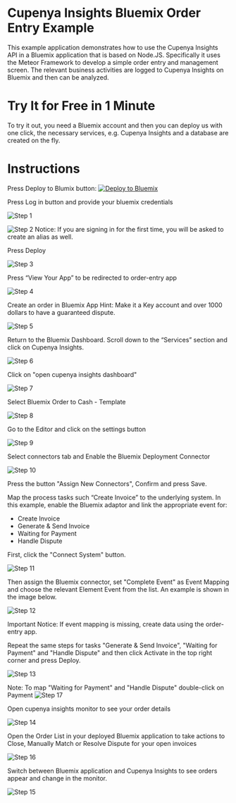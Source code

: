 # Cupenya Insights Bluemix Order Entry Example

This example application demonstrates how to use the Cupenya Insights API in a Bluemix application that is based on Node.JS. Specifically it uses the Meteor Framework to develop a simple order entry and management screen. The relevant business activities are logged to Cupenya Insights on Bluemix and then can be analyzed.

# Try It for Free in 1 Minute

To try it out, you need a Bluemix account and then you can deploy us with one click, the necessary services, e.g. Cupenya Insights and a database are created on the fly.



# Instructions

Press Deploy to Blumix button: [![Deploy to Bluemix](https://bluemix.net/deploy/button.png)](https://bluemix.net/deploy?repository=https://github.com/cupenya/bluemix-order-entry.git)

Press Log in button and provide your bluemix credentials

![Step 1](http://www.cupenya.com/blog/wp-content/uploads/2015/03/step1.png)

![Step 2](http://www.cupenya.com/blog/wp-content/uploads/2015/03/step2.png)
Notice: If you are signing in for the first time, you will be asked to create an alias as well.

Press Deploy

![Step 3](http://www.cupenya.com/blog/wp-content/uploads/2015/03/step3.png)

Press “View Your App” to be redirected to order-entry app

![Step 4](http://www.cupenya.com/blog/wp-content/uploads/2015/03/step4.png)

Create an order in Bluemix App
Hint: Make it a Key account and over 1000 dollars to have a guaranteed dispute.

![Step 5](http://www.cupenya.com/blog/wp-content/uploads/2015/03/step5.png)

Return to the Bluemix Dashboard. Scroll down to the “Services” section and click on Cupenya Insights.

![Step 6](http://www.cupenya.com/blog/wp-content/uploads/2015/03/step6.png)

Click on "open cupenya insights dashboard"

![Step 7](http://www.cupenya.com/blog/wp-content/uploads/2015/03/step7.png)

Select Bluemix Order to Cash - Template

![Step 8](http://www.cupenya.com/blog/wp-content/uploads/2015/03/step8.png)

Go to the Editor and click on the settings button

![Step 9](http://www.cupenya.com/blog/wp-content/uploads/2015/03/step9.png)

Select connectors tab and Enable the Bluemix Deployment Connector

![Step 10](http://www.cupenya.com/blog/wp-content/uploads/2015/03/step10.png)

Press the button "Assign New Connectors", Confirm and press Save.

Map the process tasks such “Create Invoice” to the underlying system. In this example, enable the Bluemix adaptor and link the appropriate event for:
- Create Invoice
- Generate & Send Invoice
- Waiting for Payment
- Handle Dispute

First, click the "Connect System" button.

![Step 11](http://www.cupenya.com/blog/wp-content/uploads/2015/03/step11.png)

Then assign the Bluemix connector, set "Complete Event" as Event Mapping and choose the relevant Element Event from the list. An example is shown in the image below.

![Step 12](http://www.cupenya.com/blog/wp-content/uploads/2015/03/step12.png)

Important Notice: If event mapping is missing, create data using the order-entry app. 

Repeat the same steps for tasks "Generate & Send Invoice", "Waiting for Payment" and "Handle Dispute" and then click Activate in the top right corner and press Deploy.

![Step 13](http://www.cupenya.com/blog/wp-content/uploads/2015/03/step13.png)

Note: To map "Waiting for Payment" and "Handle Dispute" double-click on Payment
![Step 17](http://www.cupenya.com/blog/wp-content/uploads/2015/03/step17.png)

Open cupenya insights monitor to see your order details

![Step 14](http://www.cupenya.com/blog/wp-content/uploads/2015/03/step14.png)

Open the Order List in your deployed Bluemix application to take actions to Close, Manually Match or Resolve Dispute for your open invoices

![Step 16](http://www.cupenya.com/blog/wp-content/uploads/2015/03/step16.png)

Switch between Bluemix application and Cupenya Insights to see orders appear and change in the monitor.

![Step 15](http://www.cupenya.com/blog/wp-content/uploads/2015/03/step15.png)
